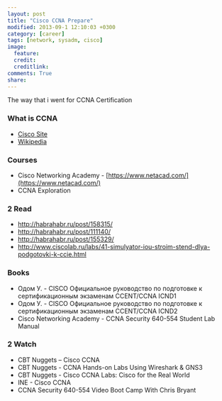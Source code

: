 ```yaml
---
layout: post
title: "Cisco CCNA Prepare"
modified: 2013-09-1 12:10:03 +0300
category: [career]
tags: [network, sysadm, cisco]
image:
  feature:
  credit:
  creditlink:
comments: True
share:
---
```

The way that i went for CCNA Certification

### What is CCNA
- [Cisco Site](http://www.cisco.com/web/learning/certifications/associate/ccna/index.html)
- [Wikipedia](https://en.wikipedia.org/wiki/CCNA)

### Courses
- Cisco Networking Academy - [https://www.netacad.com/](https://www.netacad.com/)
- CCNA Exploration

### 2 Read
- http://habrahabr.ru/post/158315/
- http://habrahabr.ru/post/111140/
- http://habrahabr.ru/post/155329/
- http://www.ciscolab.ru/labs/41-simulyator-iou-stroim-stend-dlya-podgotovki-k-ccie.html

### Books
- Одом У. - CISCO Официальное руководство по подготовке к сертификационным экзаменам CCENT/CCNA ICND1
- Одом У. - CISCO Официальное руководство по подготовке к сертификационным экзаменам CCENT/CCNA ICND2
- Cisco Networking Academy - CCNA Security 640-554 Student Lab Manual 

### 2 Watch
- CBT Nuggets – Cisco CCNA 
- CBT Nuggets - CCNA Hands-on Labs Using Wireshark & GNS3
- CBT Nuggets - Cisco CCNA Labs: Cisco for the Real World
- INE - Cisco CCNA
- CCNA Security 640-554 Video Boot Camp With Chris Bryant
